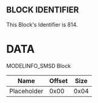 ## BLOCK IDENTIFIER
This Block's Identifier is 814.
# DATA
MODELINFO_SMSD Block

| Name | Offset | Size |
|--------|---------|------
| Placeholder | 0x00 | 0x04 |
